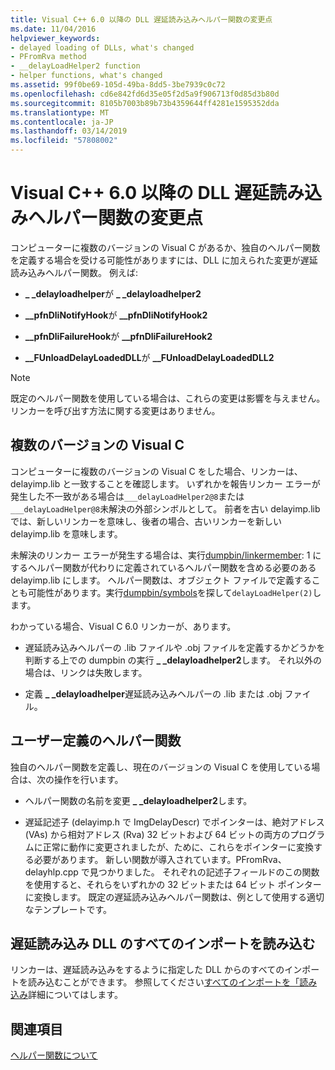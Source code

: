 ```yaml
---
title: Visual C++ 6.0 以降の DLL 遅延読み込みヘルパー関数の変更点
ms.date: 11/04/2016
helpviewer_keywords:
- delayed loading of DLLs, what's changed
- PFromRva method
- __delayLoadHelper2 function
- helper functions, what's changed
ms.assetid: 99f0be69-105d-49ba-8dd5-3be7939c0c72
ms.openlocfilehash: cd6e842fd6d35e05f2d5a9f906713f0d85d3b80d
ms.sourcegitcommit: 8105b7003b89b73b4359644ff4281e1595352dda
ms.translationtype: MT
ms.contentlocale: ja-JP
ms.lasthandoff: 03/14/2019
ms.locfileid: "57808002"
---
```

# <a name="changes-in-the-dll-delayed-loading-helper-function-since-visual-c-60"></a>Visual C++ 6.0 以降の DLL 遅延読み込みヘルパー関数の変更点

コンピューターに複数のバージョンの Visual C があるか、独自のヘルパー関数を定義する場合を受ける可能性がありますには、DLL に加えられた変更が遅延読み込みヘルパー関数。 例えば:

- **_ _delayloadhelper**が **_ _delayloadhelper2**

- **__pfnDliNotifyHook**が **__pfnDliNotifyHook2**

- **__pfnDliFailureHook**が **__pfnDliFailureHook2**

- **__FUnloadDelayLoadedDLL**が **__FUnloadDelayLoadedDLL2**

> [!NOTE]
>  既定のヘルパー関数を使用している場合は、これらの変更は影響を与えません。 リンカーを呼び出す方法に関する変更はありません。

## <a name="multiple-versions-of-visual-c"></a>複数のバージョンの Visual C

コンピューターに複数のバージョンの Visual C をした場合、リンカーは、delayimp.lib と一致することを確認します。 いずれかを報告リンカー エラーが発生した不一致がある場合は`___delayLoadHelper2@8`または`___delayLoadHelper@8`未解決の外部シンボルとして。 前者を古い delayimp.lib では、新しいリンカーを意味し、後者の場合、古いリンカーを新しい delayimp.lib を意味します。

未解決のリンカー エラーが発生する場合は、実行[dumpbin/linkermember](linkermember.md): 1 にするヘルパー関数が代わりに定義されているヘルパー関数を含める必要のある delayimp.lib にします。 ヘルパー関数は、オブジェクト ファイルで定義することも可能性があります。実行[dumpbin/symbols](symbols.md)を探して`delayLoadHelper(2)`します。

わかっている場合、Visual C 6.0 リンカーが、あります。

- 遅延読み込みヘルパーの .lib ファイルや .obj ファイルを定義するかどうかを判断する上での dumpbin の実行 **_ _delayloadhelper2**します。 それ以外の場合は、リンクは失敗します。

- 定義 **_ _delayloadhelper**遅延読み込みヘルパーの .lib または .obj ファイル。

## <a name="user-defined-helper-function"></a>ユーザー定義のヘルパー関数

独自のヘルパー関数を定義し、現在のバージョンの Visual C を使用している場合は、次の操作を行います。

- ヘルパー関数の名前を変更 **_ _delayloadhelper2**します。

- 遅延記述子 (delayimp.h で ImgDelayDescr) でポインターは、絶対アドレス (VAs) から相対アドレス (Rva) 32 ビットおよび 64 ビットの両方のプログラムに正常に動作に変更されましたが、ために、これらをポインターに変換する必要があります。 新しい関数が導入されています。PFromRva、delayhlp.cpp で見つかりました。 それぞれの記述子フィールドのこの関数を使用すると、それらをいずれかの 32 ビットまたは 64 ビット ポインターに変換します。 既定の遅延読み込みヘルパー関数は、例として使用する適切なテンプレートです。

## <a name="load-all-imports-for-a-delay-loaded-dll"></a>遅延読み込み DLL のすべてのインポートを読み込む

リンカーは、遅延読み込みをするように指定した DLL からのすべてのインポートを読み込むことができます。 参照してください[すべてのインポートを「読み込み](loading-all-imports-for-a-delay-loaded-dll.md)詳細についてはします。

## <a name="see-also"></a>関連項目

[ヘルパー関数について](understanding-the-helper-function.md)
